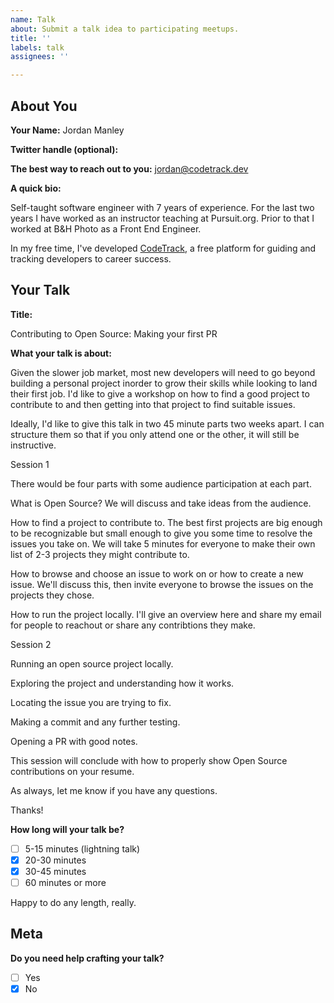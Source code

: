 ```yaml
---
name: Talk
about: Submit a talk idea to participating meetups.
title: ''
labels: talk
assignees: ''

---
```


## About You

**Your Name:**
Jordan Manley

**Twitter handle (optional):** 

**The best way to reach out to you:**
jordan@codetrack.dev

**A quick bio:**

Self-taught software engineer with 7 years of experience. For the last two years I have worked as an instructor teaching at Pursuit.org. Prior to that I worked at B&H Photo as a Front End Engineer.

In my free time, I've developed [CodeTrack](https://www.codetrack.dev/), a free platform for guiding and tracking developers to career success. 

## Your Talk

**Title:**

Contributing to Open Source: Making your first PR

**What your talk is about:**

Given the slower job market, most new developers will need to go beyond building a personal project inorder to grow their skills while looking to land their first job. I'd like to give a workshop on how to find a good project to contribute to and then getting into that project to find suitable issues. 

Ideally, I'd like to give this talk in two 45 minute parts two weeks apart. I can structure them so that if you only attend one or the other, it will still be instructive. 

Session 1 

There would be four parts with some audience participation at each part. 

What is Open Source? We will discuss and take ideas from the audience.

How to find a project to contribute to. The best first projects are big enough to be recognizable but small enough to give you some time to resolve the issues you take on. We will take 5 minutes for everyone to make their own list of 2-3 projects they might contribute to.

How to browse and choose an issue to work on or how to create a new issue. We'll discuss this, then invite everyone to browse the issues on the projects they chose. 

How to run the project locally. I'll give an overview here and share my email for people to reachout or share any contribtions they make. 

Session 2

Running an open source project locally.

Exploring the project and understanding how it works.

Locating the issue you are trying to fix. 

Making a commit and any further testing. 

Opening a PR with good notes. 

This session will conclude with how to properly show Open Source contributions on your resume. 

As always, let me know if you have any questions. 

Thanks!

**How long will your talk be?**
- [ ] 5-15 minutes (lightning talk)
- [x] 20-30 minutes
- [x] 30-45 minutes
- [ ] 60 minutes or more

Happy to do any length, really. 

## Meta

**Do you need help crafting your talk?**
- [ ] Yes
- [x] No
